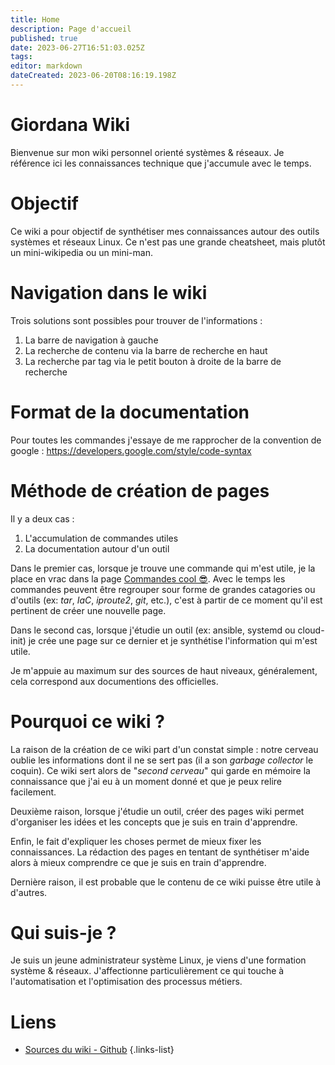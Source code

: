 ```yaml
---
title: Home
description: Page d'accueil
published: true
date: 2023-06-27T16:51:03.025Z
tags: 
editor: markdown
dateCreated: 2023-06-20T08:16:19.198Z
---
```


# Giordana Wiki
Bienvenue sur mon wiki personnel orienté systèmes & réseaux. Je référence ici les connaissances technique que j'accumule avec le temps.

# Objectif
Ce wiki a pour objectif de synthétiser mes connaissances autour des outils systèmes et réseaux Linux. Ce n'est pas une grande cheatsheet, mais plutôt un mini-wikipedia ou un mini-man.

# Navigation dans le wiki
Trois solutions sont possibles pour trouver de l'informations :
1. La barre de navigation à gauche
2. La recherche de contenu via la barre de recherche en haut
3. La recherche par tag via le petit bouton à droite de la barre de recherche

# Format de la documentation
Pour toutes les commandes j'essaye de me rapprocher de la convention de google : https://developers.google.com/style/code-syntax

# Méthode de création de pages
Il y a deux cas  :
1. L'accumulation de commandes utiles
2. La documentation autour d'un outil

Dans le premier cas, lorsque je trouve une commande qui m'est utile, je la place en vrac dans la page [Commandes cool 😎](/cool-commands). Avec le temps les commandes peuvent être regrouper sour forme de grandes catagories ou d'outils (ex: *tar*, *IaC*, *iproute2*, *git*, etc.), c'est à partir de ce moment qu'il est pertinent de créer une nouvelle page.

Dans le second cas, lorsque j'étudie un outil (ex: ansible, systemd ou cloud-init) je crée une page sur ce dernier et je synthétise l'information qui m'est utile.

Je m'appuie au maximum sur des sources de haut niveaux, généralement, cela correspond aux documentions des officielles.

# Pourquoi ce wiki ?
La raison de la création de ce wiki part d'un constat simple : notre cerveau oublie les informations dont il ne se sert pas (il a son *garbage collector* le coquin). Ce wiki sert alors de "*second cerveau*" qui garde en mémoire la connaissance que j'ai eu à un moment donné et que je peux relire facilement.

Deuxième raison, lorsque j'étudie un outil, créer des pages wiki permet d'organiser les idées et les concepts que je suis en train d'apprendre.

Enfin, le fait d'expliquer les choses permet de mieux fixer les connaissances. La rédaction des pages en tentant de synthétiser m'aide alors à mieux comprendre ce que je suis en train d'apprendre.

Dernière raison, il est probable que le contenu de ce wiki puisse être utile à d'autres.


# Qui suis-je ?
Je suis un jeune administrateur système Linux, je viens d'une formation système & réseaux. J'affectionne particulièrement ce qui touche à l'automatisation et l'optimisation des processus métiers.

# Liens
- [Sources du wiki - Github](https://github.com/danaelg/giordana-wiki)
{.links-list}